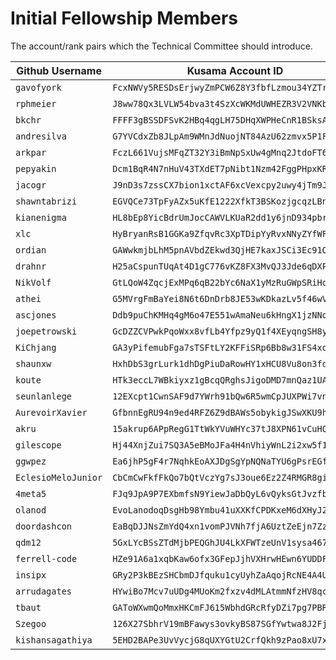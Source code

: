 # Initial Fellowship Members

The account/rank pairs which the Technical Committee should introduce.

| Github Username | Kusama Account ID | Rank |
| --- | --- | --- |
| `gavofyork` | `FcxNWVy5RESDsErjwyZmPCW6Z8Y3fbfLzmou34YZTrbcraL` | 7 |
| `rphmeier`  | `J8ww78Qx3LVLW54bva3t4SzXcWKMdUWHEZR3V2VNKbmQgE8` | 6 |
| `bkchr` | `FFFF3gBSSDFSvK2HBq4qgLH75DHqXWPHeCnR1BSksAMacBs` | 6 |
| `andresilva` | `G7YVCdxZb8JLpAm9WMnJdNuojNT84AzU62zmvx5P1FMNtg2` | 5 |
| `arkpar` | `FczL661VujsMFqZT32Y3iBmNpSxUw4gMnq2JtdoFT6rJzr4` | 5 |
| `pepyakin`  | `Dcm1BqR4N7nHuV43TXdET7pNibt1Nzm42FggPHpxKRven53` | 5 |
| `jacogr` | `J9nD3s7zssCX7bion1xctAF6xcVexcpy2uwy4jTm9JL8yuK` | 5 |
| `shawntabrizi` | `EGVQCe73TpFyAZx5uKfE1222XfkT3BSKozjgcqzLBnc5eYo` | 4 |
| `kianenigma` | `HL8bEp8YicBdrUmJocCAWVLKUaR2dd1y6jnD934pbre3un1` | 4 |
| `xlc` | `HyBryanRsB1GGKa9ZfqvRc3XpTDipYyRvxNNyZYfWFcenhd` | 4 |
| `ordian` | `GAWwkmjbLhM5pnAVbdZEkwd3QjHE7kaxJSCi3Ec91Q3QSDW` | 3 |
| `drahnr` | `H25aCspunTUqAt4D1gC776vKZ8FX3MvQJ3Jde6qDXPQaFxk` | 3 |
| `NikVolf` | `GtLQoW4ZqcjExMPq6qB22bYc6NaX1yMzRuGWpSRiHqnzRb9` | 3 |
| `athei` | `G5MVrgFmBaYei8N6t6DnDrb8JE53wKDkazLv5f46wVpi14y` | 3 |
| `ascjones` | `Ddb9puChKMHq4gM6o47E551wAmaNeu6kHngX1jzNNqAw782` | 2 |
| `joepetrowski` | `GcDZZCVPwkPqoWxx8vfLb4Yfpz9yQ1f4XEyqngSH8ygsL9p` | 2 |
| `KiChjang` | `GA3yPifemubFga7sTSFtLY2KFFiSRp6Bb8w31FS4xqgAvCz` | 2 |
| `shaunxw` | `HxhDbS3grLurk1dhDgPiuDaRowHY1xHCU8Vu8on3fdg85tx` | 2 |
| `koute` | `HTk3eccL7WBkiyxz1gBcqQRghsJigoDMD7mnQaz1UAbMpQV` | 2 |
| `seunlanlege` | `12EXcpt1CwnSAF9d7YWrh91bQw6R5wmCpJUXPWi7vn2CZFpJ` | 2 |
| `AurevoirXavier` | `GfbnnEgRU94n9ed4RFZ6Z9dBAWs5obykigJSwXKU9hsT2uU` | 1 |
| `akru` | `15akrup6APpRegG1TtWkYVuWHYc37tJ8XPN61vCuHQUi65Mx` | 1 |
| `gilescope` | `Hj44XnjZui7SQ3A5eBMoJFa4H4nVhiyWnL2i2xw5f1YqzRX` | 1 |
| `ggwpez` | `Ea6jhP5gF4r7NqhkEoAXJDgSgYpNQNaTYU6gPsrEGfctaKR` | 1 |
| `EclesioMeloJunior` | `CbCmCwFkfFkQo7bQtVczYg7sJ3oue6Ez2Z4RMGR8gi8deRk` | 1 |
| `4meta5` | `FJq9JpA9P7EXbmfsN9YiewJaDbQyL6vQyksGtJvzfbn6zf8` | 1 |
| `olanod` | `EvoLanodoqDsgHb98Ymbu41uXXKfCPDKxeM6dXHyJ2JoVus` | 1 |
| `doordashcon` | `EaBqDJJNsZmYdQ4xn1vomPJVNh7fjA6UztZeEjn7ZzdeT7V` | 1 |
| `qdm12` | `5GxLYcBSsZTdMjbPEQGhJU4LkXFWTzeUnV1sysa467hSkEa8` | 1 |
| `ferrell-code` | `HZe91A6a1xqbKaw6ofx3GFepJjhVXHrwHEwn6YUDDFphpX9` | 1 |
| `insipx` | `GRy2P3kBEzSHCbmDJfquku1cyUyhZaAqojRcNE4A4U3MnLd` | 1 |
| `arrudagates` | `HYwiBo7Mcv7uUDg4MUoKm2fxzv4dMLAtmmNfzHV8qcQJpAE` | 1 |
| `tbaut` | `GAToWXwmQoMmxHKCmFJ615WbhdGRcRfyDZi7pg7PBRpQuNY` | 1 |
| `Szegoo` | `126X27SbhrV19mBFawys3ovkyBS87SGfYwtwa8J2FjHrtbmA` | 1 |
| `kishansagathiya` | `5EHD2BAPe3UvVycjG8qUXYGtU2CrfQkh9zPao8xU7x2iPPtH` | 1 |
